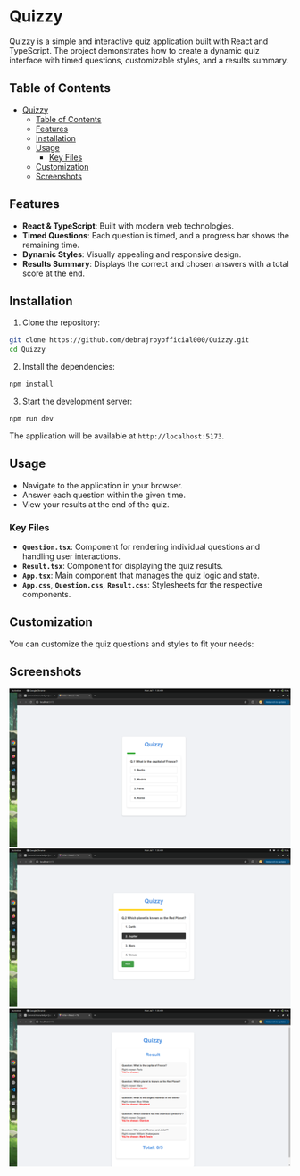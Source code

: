 # Quizzy

Quizzy is a simple and interactive quiz application built with React and TypeScript. The project demonstrates how to create a dynamic quiz interface with timed questions, customizable styles, and a results summary.

## Table of Contents

- [Quizzy](#quizzy)
  - [Table of Contents](#table-of-contents)
  - [Features](#features)
  - [Installation](#installation)
  - [Usage](#usage)
    - [Key Files](#key-files)
  - [Customization](#customization)
  - [Screenshots](#screenshots)

## Features

- **React & TypeScript**: Built with modern web technologies.
- **Timed Questions**: Each question is timed, and a progress bar shows the remaining time.
- **Dynamic Styles**: Visually appealing and responsive design.
- **Results Summary**: Displays the correct and chosen answers with a total score at the end.

## Installation

1. Clone the repository:

```bash
git clone https://github.com/debrajroyofficial000/Quizzy.git
cd Quizzy
```

2. Install the dependencies:

```bash
npm install
```

3. Start the development server:

```bash
npm run dev
```

The application will be available at `http://localhost:5173`.

## Usage

- Navigate to the application in your browser.
- Answer each question within the given time.
- View your results at the end of the quiz.

### Key Files

- **`Question.tsx`**: Component for rendering individual questions and handling user interactions.
- **`Result.tsx`**: Component for displaying the quiz results.
- **`App.tsx`**: Main component that manages the quiz logic and state.
- **`App.css`**, **`Question.css`**, **`Result.css`**: Stylesheets for the respective components.

## Customization

You can customize the quiz questions and styles to fit your needs:

## Screenshots

![Screenshot 1](./public/images/s1.png)
![Screenshot 2](./public/images/s2.png)
![Screenshot 3](./public/images/s3.png)
